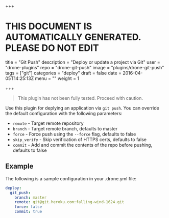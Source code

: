 +++

# THIS DOCUMENT IS AUTOMATICALLY GENERATED. PLEASE DO NOT EDIT

title = "Git Push"
description = "Deploy or update a project via Git"
user = "drone-plugins"
repo = "drone-git-push"
image = "plugins/drone-git-push"
tags = ["git"]
categories = "deploy"
draft = false
date = 2016-04-05T14:25:13Z
menu = ""
weight = 1

+++

> This plugin has not been fully tested. Proceed with caution.

Use this plugin for deplying an application via `git push`. You can override
the default configuration with the following parameters:

* `remote` - Target remote repository
* `branch` - Target remote branch, defaults to master
* `force` - Force push using the `--force` flag, defaults to false
* `skip_verify` - Skip verification of HTTPS certs, defaults to false
* `commit` - Add and commit the contents of the repo before pushing, defaults to false

## Example

The following is a sample configuration in your .drone.yml file:

```yaml
deploy:
  git_push:
    branch: master
    remote: git@git.heroku.com:falling-wind-1624.git
    force: false
    commit: true
```

